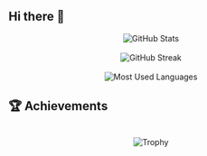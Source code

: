 ## Hi there 👋



<div align="center">
  <img src="https://github-readme-stats.vercel.app/api?username=nikithamarythomas&show_icons=true&theme=gotham" alt="GitHub Stats" />
  <br /><br/>
  <img src="https://github-readme-streak-stats.herokuapp.com/?user=nikithamarythomas&theme=chartreuse-dark" alt="GitHub Streak" />
  <br /><br/>
  <img src="https://github-readme-stats.vercel.app/api/top-langs/?username=nikithamarythomas&layout=donut&theme=ocean_dark" alt="Most Used Languages" />
</div>


## 🏆 Achievements
<br/>
<div align="center">
<img src="https://github-profile-trophy.vercel.app/?username=nikithamarythomas&theme=ocean_dark" alt="Trophy"/>
</div>

